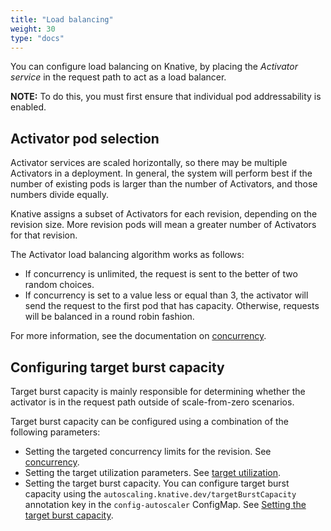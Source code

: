 ```yaml
---
title: "Load balancing"
weight: 30
type: "docs"
---
```


You can configure load balancing on Knative, by placing the _Activator service_ in the request path to act as a load balancer.

**NOTE:** To do this, you must first ensure that individual pod addressability is enabled.

## Activator pod selection

Activator services are scaled horizontally, so there may be multiple Activators in a deployment. In general, the system will perform best if the number of existing pods is larger than the number of Activators, and those numbers divide equally.
<!--TODO(#2472): Add better documentation about what the activator is; explain the components of load balancing; maybe add a diagram-->

Knative assigns a subset of Activators for each revision, depending on the revision size. More revision pods will mean a greater number of Activators for that revision.

The Activator load balancing algorithm works as follows:

- If concurrency is unlimited, the request is sent to the better of two random choices.
- If concurrency is set to a value less or equal than 3, the activator will send the request to the first pod that has capacity. Otherwise, requests will be balanced in a round robin fashion.

For more information, see the documentation on [concurrency](../../serving/autoscaling/concurrency).

## Configuring target burst capacity

Target burst capacity is mainly responsible for determining whether the activator is in the request path outside of scale-from-zero scenarios.

Target burst capacity can be configured using a combination of the following parameters:

- Setting the targeted concurrency limits for the revision. See [concurrency](../../serving/autoscaling/concurrency).
- Setting the target utilization parameters. See [target utilization](../../serving/autoscaling/concurrency#target-utilization).
- Setting the target burst capacity. You can configure target burst capacity using the `autoscaling.knative.dev/targetBurstCapacity` annotation key in the `config-autoscaler` ConfigMap. See [Setting the target burst capacity](./target-burst-capacity#setting-the-target-burst-capacity).
